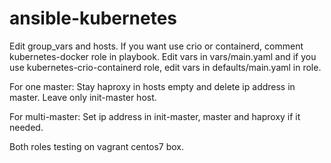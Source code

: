 # ansible-kubernetes
Edit group_vars and hosts.
If you want use crio or containerd, comment kubernetes-docker role in playbook.
Edit vars in vars/main.yaml and if you use kubernetes-crio-containerd role, edit vars in defaults/main.yaml in role.

For one master:
Stay haproxy in hosts empty and delete ip address in master. Leave only init-master host.

For multi-master:
Set ip address in init-master, master and haproxy if it needed.

Both roles testing on vagrant centos7 box.
